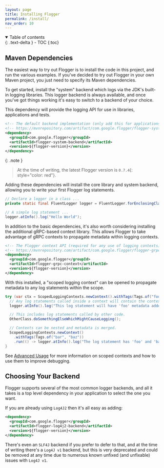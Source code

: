 ```yaml
---
layout: page
title: Installing Flogger
permalink: /install/
nav_order: 10
---
```


<details open markdown="block">
  <summary>
    Table of contents
  </summary>
  {: .text-delta }
- TOC
{:toc}
</details>

## Maven Dependencies

The easiest way to try out Flogger is to install the code in this project, and run the various
examples. If you've decided to try out Flogger in your own Maven project, you just need to specify
its Maven dependencies.

To get started, install the "system" backend which logs via the JDK's built-in logging libraries.
This logger backend is always available, and once you've got things working it's easy to switch to
a backend of your choice.

This dependency will provide the logging API for use in libraries, applications and tests.

<!-- @formatter:off -->
```xml
<!-- The default backend implementation (only add this for applications and tests). -->
<!-- https://mvnrepository.com/artifact/com.google.flogger/flogger-system-backend -->
<dependency>
  <groupId>com.google.flogger</groupId>
  <artifactId>flogger-system-backend</artifactId>
  <version>${flogger-version}</version>
</dependency>
```
<!-- @formatter:on -->

{: .note }
> At the time of writing, the latest Flogger version is `0.7.4`{: style="color: red"}.

Adding these dependencies will install the core library and system backend, allowing you to write
your first Flogger log statements.

<!-- @formatter:off -->
```java
// Declare a logger in a class ...
private static final FluentLogger logger = FluentLogger.forEnclosingClass();
```

```java
// A simple log statement ...
logger.atInfo().log("Hello World");
```
<!-- @formatter:on -->

In addition to the basic dependencies, it's also worth considering installing the additional
gRPC-based context library. This allows Flogger to take advantage of gRPC contexts to propagate
metadata within logging contexts.

<!-- @formatter:off -->
```xml
<!-- The Flogger context API (required for any use of logging contexts). -->
<!-- https://mvnrepository.com/artifact/com.google.flogger/flogger-grpc-context -->
<dependency>
  <groupId>com.google.flogger</groupId>
  <artifactId>flogger-grpc-context</artifactId>
  <version>${flogger-version}</version>
</dependency>
```
<!-- @formatter:on -->

With this installed, a "scoped logging context" can be opened to propagate metadata to any log
statements within the scope.

<!-- @formatter:off -->
```java
try (var ctx = ScopedLoggingContexts.newContext().withTags(Tags.of("foo", true)).install()) {
  // Any log statements called inside a context will contain the context's metadata.
  logger.atInfo().log("This log statement will have 'foo' metadata added.");

  // This includes log statements called by other code.
  OtherClass.doSomethingElseWhichMightCauseLogging();

  // Contexts can be nested and metadata is merged.
  ScopedLoggingContexts.newContext()
    .withTags(Tags.of("bar", "baz"))
    .run(() -> logger.atInfo().log("The log statement has 'foo' and 'bar' metadata."));
}
```
<!-- @formatter:on -->

See [Advanced Usage](../advanced#logging-contexts) for more information on scoped contexts and how
to use them to improve debugging.

## Choosing Your Backend

Flogger supports several of the most common logger backends, and all it takes is a top level
dependency in your application to select the one you want.

If you are already using `Log4J2` then it's all easy as adding:

<!-- @formatter:off -->
```xml
<dependency>
  <groupId>com.google.flogger</groupId>
  <artifactId>flogger-log4j2-backend</artifactId>
  <version>${flogger-version}</version>
</dependency>
```
<!-- @formatter:on -->

There's even an `SLF4J` backend if you prefer to defer to that, and at the time of writing there's
a `Log4J v1` backend, but this is very deprecated and could be removed at any time due to numerous
known unfixed (and unfixable) issues with `Log4J v1`.

